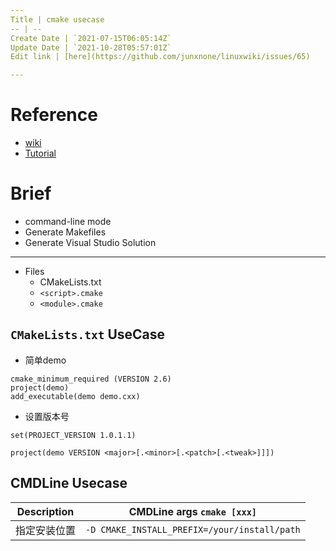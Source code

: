 ```yaml
---
Title | cmake usecase
-- | --
Create Date | `2021-07-15T06:05:14Z`
Update Date | `2021-10-28T05:57:01Z`
Edit link | [here](https://github.com/junxnone/linuxwiki/issues/65)

---
```

# Reference
- [wiki](https://gitlab.kitware.com/cmake/community/-/wikis/home)
- [Tutorial](https://cmake.org/cmake/help/latest/guide/tutorial/index.html)


# Brief
- command-line mode
- Generate Makefiles
- Generate Visual Studio Solution

---
- Files 
  - CMakeLists.txt
  - `<script>.cmake`
  - `<module>.cmake`


## `CMakeLists.txt` UseCase

- 简单demo

```
cmake_minimum_required (VERSION 2.6)
project(demo)
add_executable(demo demo.cxx)
```

- 设置版本号

```
set(PROJECT_VERSION 1.0.1.1)
```
```
project(demo VERSION <major>[.<minor>[.<patch>[.<tweak>]]])
```

## CMDLine Usecase

Description | CMDLine args `cmake [xxx]`
-- | --
指定安装位置 | `-D CMAKE_INSTALL_PREFIX=/your/install/path`


